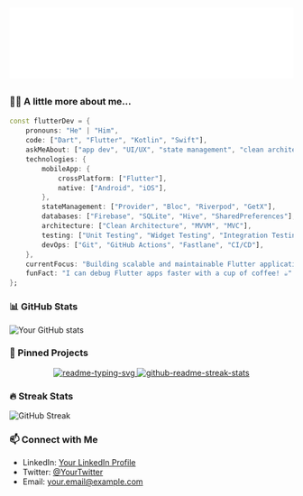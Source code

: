 # ![Mohammad Tamim Hossen](name.svg)

### 👨‍💻 A little more about me...

```dart
const flutterDev = {
    pronouns: "He" | "Him",
    code: ["Dart", "Flutter", "Kotlin", "Swift"],
    askMeAbout: ["app dev", "UI/UX", "state management", "clean architecture"],
    technologies: {
        mobileApp: {
            crossPlatform: ["Flutter"],
            native: ["Android", "iOS"],
        },
        stateManagement: ["Provider", "Bloc", "Riverpod", "GetX"],
        databases: ["Firebase", "SQLite", "Hive", "SharedPreferences"],
        architecture: ["Clean Architecture", "MVVM", "MVC"],
        testing: ["Unit Testing", "Widget Testing", "Integration Testing"],
        devOps: ["Git", "GitHub Actions", "Fastlane", "CI/CD"],
    },
    currentFocus: "Building scalable and maintainable Flutter applications",
    funFact: "I can debug Flutter apps faster with a cup of coffee! ☕"
};
```

### 📊 GitHub Stats

![Your GitHub stats](https://github-readme-stats.vercel.app/api?username=yourusername&show_icons=true&theme=radical)

### 📌 Pinned Projects

<div align="center">

<a href="https://github.com/DenverCoder1/readme-typing-svg">
  <img src="https://github-readme-stats.vercel.app/api/pin/?username=DenverCoder1&repo=readme-typing-svg&theme=react&bg_color=1F222E&title_color=F85D7F&hide_border=true&icon_color=F8D866&show_icons=true" alt="readme-typing-svg" />
</a>

<a href="https://github.com/DenverCoder1/github-readme-streak-stats">
  <img src="https://github-readme-stats.vercel.app/api/pin/?username=DenverCoder1&repo=github-readme-streak-stats&theme=react&bg_color=1F222E&title_color=F85D7F&hide_border=true&icon_color=F8D866&show_icons=true" alt="github-readme-streak-stats" />
</a>

</div>

### 🔥 Streak Stats

![GitHub Streak](https://github-readme-streak-stats.herokuapp.com/?user=yourusername&theme=radical)

### 📫 Connect with Me

- LinkedIn: [Your LinkedIn Profile](link)
- Twitter: [@YourTwitter](link)
- Email: your.email@example.com
